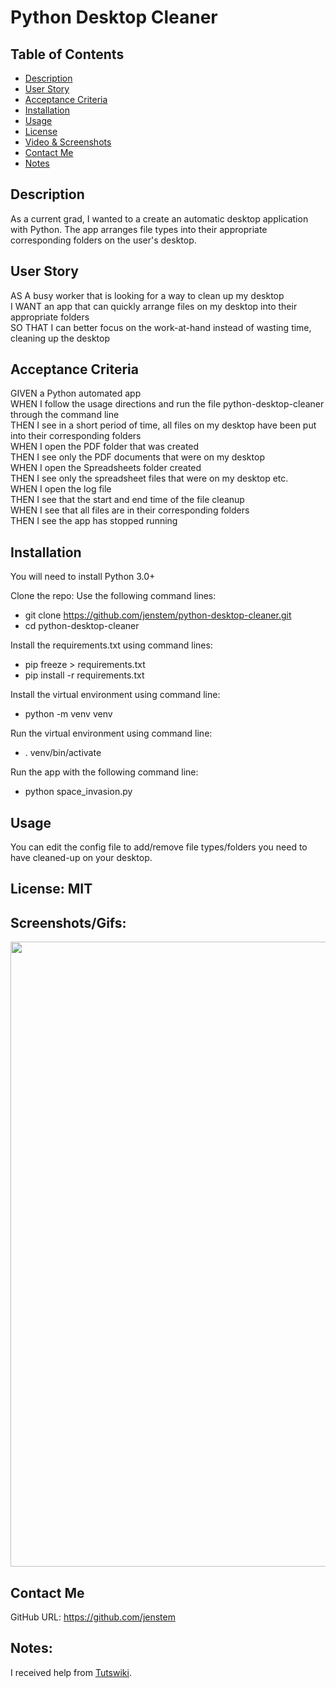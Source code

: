 # Python Desktop Cleaner


## Table of Contents
+ [Description](#description)
+ [User Story](#userstory)
+ [Acceptance Criteria](#acceptance)
+ [Installation](#installation)
+ [Usage](#usage)
+ [License](#license)
+ [Video & Screenshots](#screenshots)
+ [Contact Me](#contact)
+ [Notes](#notes)
##

<a id='description'></a>
## Description

As a current grad, I wanted to a create an automatic desktop application with Python.  The app arranges file types into their appropriate corresponding folders on the user's desktop.
##

<a id='userstory'></a>
## User Story

AS A busy worker that is looking for a way to clean up my desktop\
I WANT an app that can quickly arrange files on my desktop into their appropriate folders\
SO THAT I can better focus on the work-at-hand instead of wasting time, cleaning up the desktop
##

<a id='acceptance'></a>
## Acceptance Criteria

GIVEN a Python automated app\
WHEN I follow the usage directions and run the file python-desktop-cleaner through the command line\
THEN I see in a short period of time, all files on my desktop have been put into their corresponding folders\
WHEN I open the PDF folder that was created\
THEN I see only the PDF documents that were on my desktop\
WHEN I open the Spreadsheets folder created\
THEN I see only the spreadsheet files that were on my desktop etc.\
WHEN I open the log file\
THEN I see that the start and end time of the file cleanup\
WHEN I see that all files are in their corresponding folders\
THEN I see the app has stopped running
##

<a id='installation'></a>
## Installation
You will need to install Python 3.0+

Clone the repo:
Use the following command lines:
- git clone https://github.com/jenstem/python-desktop-cleaner.git
- cd python-desktop-cleaner

Install the requirements.txt using command lines:
- pip freeze > requirements.txt
- pip install -r requirements.txt

Install the virtual environment using command line:
- python -m venv venv

Run the virtual environment using command line:
- . venv/bin/activate

Run the app with the following command line:
- python space_invasion.py
##

<a id='usage'></a>
## Usage
You can edit the config file to add/remove file types/folders you need to have cleaned-up on your desktop.
##

<a id='license'></a>
## License:  MIT
##

<a id='screenshots'></a>
## Screenshots/Gifs:

<img src="https://github.com/jenstem/space_invasion/blob/main/space-invasion-ezgif.com-video-to-gif-converter.gif" width=1000>

<a id='contact'></a>
## Contact Me
GitHub URL:  https://github.com/jenstem

##
<a id='notes'></a>
## Notes:

I received help from [Tutswiki](https://tutswiki.com/read-write-json-config-file-in-python/).